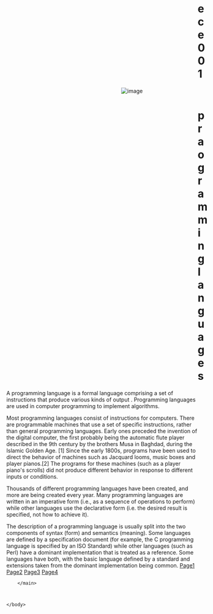 # ece001
<!DOCTYPE html>
<html>
    <head> <title>AI Document</title>
        <meta charset="utf-8" name="discription" content="AI">
        <style>
            div{ white-space:normal;}
            img{margin-left: 300px;}
            h1{margin-left: 500px;}
        </style>
    </head>
    <body>
        <img  src="image/program.jpg" alt="image" title="image">
        <main>
            <h1> praogramming languages </h1>
            <div >
                A programming language is a formal language comprising a set of instructions that produce various kinds of output
                . Programming languages are used in computer programming to implement algorithms.

Most programming languages consist of instructions for computers. There are programmable machines that use a set of specific instructions, rather than general programming languages.
 Early ones preceded the invention of the digital computer, the first probably being the automatic flute player described in the 9th century by the brothers Musa in Baghdad, during the Islamic Golden Age.
 [1] Since the early 1800s, programs have been used to direct the behavior of machines such as Jacquard looms, music boxes and player pianos.[2] The programs for these machines (such as a player piano's scrolls) did not produce different behavior in response to different inputs or conditions.

Thousands of different programming languages have been created, and more are being created every year. Many programming languages are written in an imperative form (i.e., as a sequence of operations to perform) while other languages use the declarative form (i.e. the desired result is specified, not how to achieve it).

The description of a programming language is usually split into the two components of syntax (form) and semantics (meaning). Some languages are defined by a specification document (for example, the C programming language is specified by an ISO Standard) while other languages (such as Perl) have a dominant implementation that is treated as a reference.
 Some languages have both, with the basic language defined by a standard and extensions taken from the dominant implementation being common.
             <a href="page1.html"  target="_self">Page1</a>
             <a href="page2.html"  target="_self">Page2</a>
             <a href="page3.html"  target="_self">Page3</a>
             <a href="page4.html" target="_self" >Page4</a>
            </div>

    
    
    
        </main>
    


    </body>
</html>
